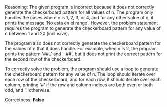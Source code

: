 Reasoning:
The given program is incorrect because it does not correctly generate the checkerboard pattern for all values of n. The program only handles the cases where n is 1, 2, 3, or 4, and for any other value of n, it prints the message 'No esta en el rango'. However, the problem statement requires the program to generate the checkerboard pattern for any value of n between 1 and 20 (inclusive).

The program also does not correctly generate the checkerboard pattern for the values of n that it does handle. For example, when n is 2, the program prints the pattern '##..' and '..##', but it does not print the correct pattern for the second row of the checkerboard.

To correctly solve the problem, the program should use a loop to generate the checkerboard pattern for any value of n. The loop should iterate over each row of the checkerboard, and for each row, it should iterate over each column, printing '#' if the row and column indices are both even or both odd, and '.' otherwise.

Correctness: **False**